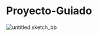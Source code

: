 # Proyecto-Guiado
![untitled sketch_bb](https://user-images.githubusercontent.com/47116861/52540691-83059b00-2d5a-11e9-93a4-7b526c11e428.png)
